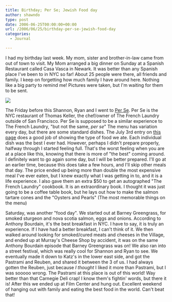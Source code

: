 ```yaml
---
title: Birthday; Per Se; Jewish Food day
author: shawndo
type: post
date: 2006-06-25T00:00:00+00:00
url: /2006/06/25/birthday-per-se-jewish-food-day
categories:
  - Journal

---
```

I had my birthday last week. My mom, sister and brother-in-law came from out of town to visit. My Mom arranged a big dinner on Sunday at a Spanish Restaurant called Casa Vasca in Newark. It was better than any Spanish place I've been to in NYC so far! About 25 people were there, all friends and family. I keep on forgetting how much family I have around here. Nothing like a big party to remind me! Pictures were taken, but I'm waiting for them to be sent.  

![](/images/2006/06/20060625-nanoonnyc.jpg)

The Friday before this Shannon, Ryan and I went to [Per Se][1]. Per Se is the NYC restaurant of Thomas Keller, the chef/owner of The French Laundry outside of San Francisco. Per Se is supposed to be a similar experience to The French Laundry, "but not the same, _per se_" The menu has variation every day, but there are some standard dishes. The July 3rd entry on [this page][2] does a good job of showing the type of food we ate. Each individual dish was the best I ever had. However, perhaps I didn't prepare properly, halfway through I started feeling full. That's the worst feeling when you are at a place like this, knowing that there is more of "the best" coming around. I definitely want to go again some day, but I will be better prepared. I'll go at an earlier time, because this does take a few hours, and I'll skip other meals that day. The price ended up being more than double the most expensive meal I've ever eaten, but I knew exactly what I was getting in to, and it is a life experience. I also gave them an extra $50 to get an autographed "The French Laundry" cookbook. It is an extraordinary book. I thought it was just going to be a coffee table book, but he lays out how to make the salmon tartare cones and the "Oysters and Pearls" (The most memorable things on the menu)  

Saturday, was another "food day". We started out at Barney Greengrass, for smoked sturgeon and nova scotia salmon, eggs and onions. According to Anthony Bourdain, it's the best breakfast in NYC. I have to say, it is truly an experience. If I have had a better breakfast, I can't think of it. We then walked around looking for smoked/cured meats and cheeses in the Village, and ended up at Murray's Cheese Shop by accident, it was on the same Anthony Bourdain episode that Barney Greengrass was on! We also ran into a street festival, which was really cool for Shannon and Ryan to see. We eventually made it down to Katz's in the lower east side, and got the Pastrami and Reuben, and shared it between the 3 of us. I had always gotten the Reuben, just because _I thought_ I liked it more than Pastrami, but I was sooooo wrong. The Pastrami at this place is out of this world! Way better than that Carnegie Deli crap! I know them's fightin' words, but there it is! After this we ended up at Film Center and hung out. Excellent weekend of hanging out with family and eating the best food in the world. Can't beat that!

 [1]: http://www.perseny.com/perse/perseoverview.htm
 [2]: http://www.kiplog.com/food/archives/2005_07.html